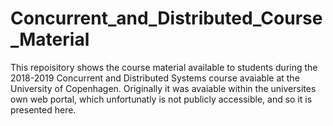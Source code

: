 # Concurrent_and_Distributed_Course_Material

This repoisitory shows the course material available to students during the 2018-2019 Concurrent and Distributed Systems course avaiable at the University of Copenhagen. Originally it was avaiable within the universites own web portal, which unfortunatly is not publicly accessible, and so it is presented here.
